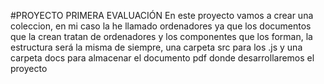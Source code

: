  #PROYECTO PRIMERA EVALUACIÓN
 En este proyecto vamos a crear una coleccion, en mi caso la he llamado ordenadores ya que los documentos que la crean tratan de ordenadores y los componentes que los forman, la estructura será la misma de siempre, una carpeta src para los .js y una carpeta docs para almacenar el documento pdf donde desarrollaremos el proyecto 